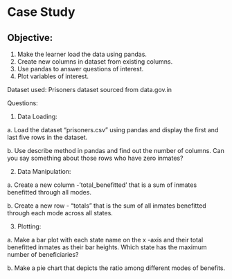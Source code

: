 # Case Study
## Objective:
1. Make the learner load the data using pandas.
2. Create new columns in dataset from existing columns.
3. Use pandas to answer questions of interest.
4. Plot variables of interest.

Dataset used: Prisoners dataset sourced from data.gov.in

Questions:
1. Data Loading:

a. Load the dataset “prisoners.csv” using pandas and display the first and last five rows in the dataset.

b. Use describe method in pandas and find out the number of columns. Can you say something about those rows who have zero inmates?

2. Data Manipulation:

a. Create a new column -’total_benefitted’ that is a sum of inmates benefitted through all modes.

b. Create a new row - “totals” that is the sum of all inmates benefitted through each mode across all states.

3. Plotting:

a. Make a bar plot with each state name on the x -axis and their total benefitted inmates as their bar heights. Which state has the maximum number of beneficiaries?

b. Make a pie chart that depicts the ratio among different modes of benefits.
